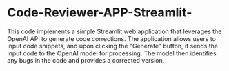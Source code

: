 # Code-Reviewer-APP-Streamlit-
This code implements a simple Streamlit web application that leverages the OpenAI API to generate code corrections. The application allows users to input code snippets, and upon clicking the "Generate" button, it sends the input code to the OpenAI model for processing. The model then identifies any bugs in the code and provides a corrected version.
